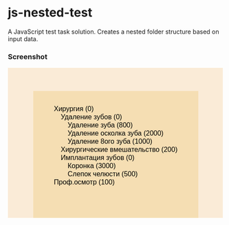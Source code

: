 # js-nested-test

A JavaScript test task solution. Creates a nested folder structure based on input data.

### Screenshot

![](preview/screenshot.png)

